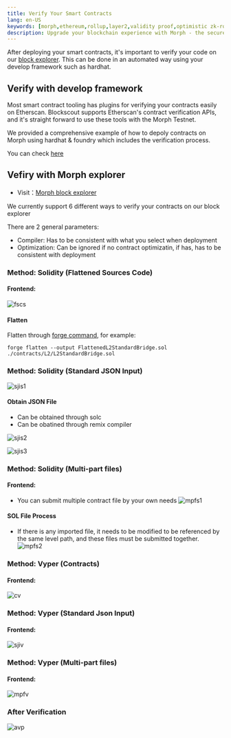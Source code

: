 ```yaml
---
title: Verify Your Smart Contracts
lang: en-US
keywords: [morph,ethereum,rollup,layer2,validity proof,optimistic zk-rollup]
description: Upgrade your blockchain experience with Morph - the secure decentralized, cost0efficient, and high-performing optimistic zk-rollup solution. Try it now!
---
```


After deploying your smart contracts, it's important to verify your code on our [block explorer](https://explorer-holesky.morphl2.io). This can be done in an automated way using your develop framework such as hardhat.



## Verify with develop framework

Most smart contract tooling has plugins for verifying your contracts easily on Etherscan. Blockscout supports Etherscan's contract verification APIs, and it's straight forward to use these tools with the Morph Testnet.

We provided a comprehensive example of how to depoly contracts on Morph using hardhat & foundry which includes the verification process.

You can check [here](../code-examples/1-deploy-contract-on-morph.md)

## Vefiry with Morph explorer

- Visit：[Morph block explorer](https://explorer-holesky.morphl2.io)

We currently support 6 different ways to verify your contracts on our block explorer

There are 2 general parameters:

- Compiler: Has to be consistent with what you select when deployment
- Optimization: Can be ignored if no contract optimizatin, if has, has to be consistent with deployment

### Method: Solidity (Flattened Sources Code)

#### Frontend:

![fscs](../../../assets/docs/dev/contract-verify/flatsourcesol.png)

#### Flatten

Flatten through [forge command](https://book.getfoundry.sh/reference/forge/forge-flatten?highlight=flatten#forge-flatten), for example:

~~~
forge flatten --output FlattenedL2StandardBridge.sol ./contracts/L2/L2StandardBridge.sol
~~~

### Method: Solidity (Standard JSON Input)
![sjis1](../../../assets/docs/dev/contract-verify/sjisol1.png)



#### Obtain JSON File

- Can be obtained through solc
- Can be obatined through remix compiler

![sjis2](../../../assets/docs/dev/contract-verify/sjisol3.png)

![sjis3](../../../assets/docs/dev/contract-verify/sjisol3.png)
### Method: Solidity (Multi-part files)

#### Frontend:

- You can submit multiple contract file by your own needs
![mpfs1](../../../assets/docs/dev/contract-verify/mpfsol.png)

#### SOL File Process
- If there is any imported file, it needs to be modified to be referenced by the same level path, and these files must be submitted together. 
![mpfs2](../../../assets/docs/dev/contract-verify/mpfsol2.png)
### Method: Vyper (Contracts)

#### Frontend:
![cv](../../../assets/docs/dev/contract-verify/cv.png)
### Method: Vyper (Standard Json Input)

#### Frontend:
![sjiv](../../../assets/docs/dev/contract-verify/sjiv.png)
### Method: Vyper (Multi-part files)

#### Frontend:
![mpfv](../../../assets/docs/dev/contract-verify/mpfv.png)

### After Verification

![avp](../../../assets/docs/dev/contract-verify/avp.png)
